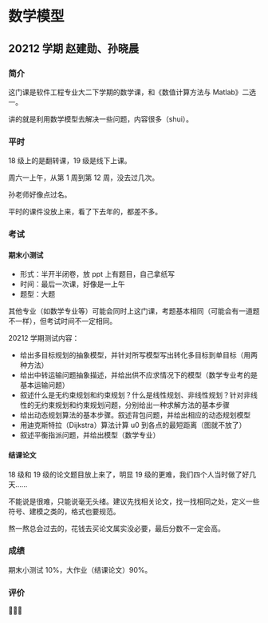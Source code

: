 # 数学模型

## 20212 学期 赵建勋、孙晓晨

### 简介

这门课是软件工程专业大二下学期的数学课，和《数值计算方法与 Matlab》二选一。

讲的就是利用数学模型去解决一些问题，内容很多（shui）。

### 平时

18 级上的是翻转课，19 级是线下上课。

周六一上午，从第 1 周到第 12 周，没去过几次。

孙老师好像点过名。

平时的课件没放上来，看了下去年的，都差不多。

### 考试

#### 期末小测试

- 形式：半开半闭卷，放 ppt 上有题目，自己拿纸写
- 时间：最后一次课，好像是一上午
- 题型：大题

其他专业（如数学专业等）可能会同时上这门课，考题基本相同（可能会有一道题不一样），但考试时间不一定相同。

20212 学期测试内容：

- 给出多目标规划的抽象模型，并针对所写模型写出转化多目标到单目标（用两种方法）
- 给出中转运输问题抽象描述，并给出供不应求情况下的模型（数学专业考的是基本运输问题）
- 叙述什么是无约束规划和约束规划？什么是线性规划、非线性规划？针对非线性的无约束规划和约束规划问题，分别给出一种求解方法的基本步骤
- 给出动态规划算法的基本步骤。叙述背包问题，并给出相应的动态规划模型
- 用迪克斯特拉（Dijkstra）算法计算 u0 到各点的最短距离（图就不放了）
- 叙述平衡指派问题，并给出模型（数学专业）

#### 结课论文

18 级和 19 级的论文题目放上来了，明显 19 级的更难，我们四个人当时做了好几天……

不能说是很难，只能说毫无头绪。建议先找相关论文，找一找相同之处，定义一些符号、建模之类的，格式也要规范。

熬一熬总会过去的，花钱去买论文属实没必要，最后分数不一定会高。

### 成绩

期末小测试 10%，大作业（结课论文）90%。

### 评价

🌊🌊🌊
